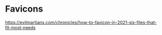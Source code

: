 # Favicons

https://evilmartians.com/chronicles/how-to-favicon-in-2021-six-files-that-fit-most-needs
